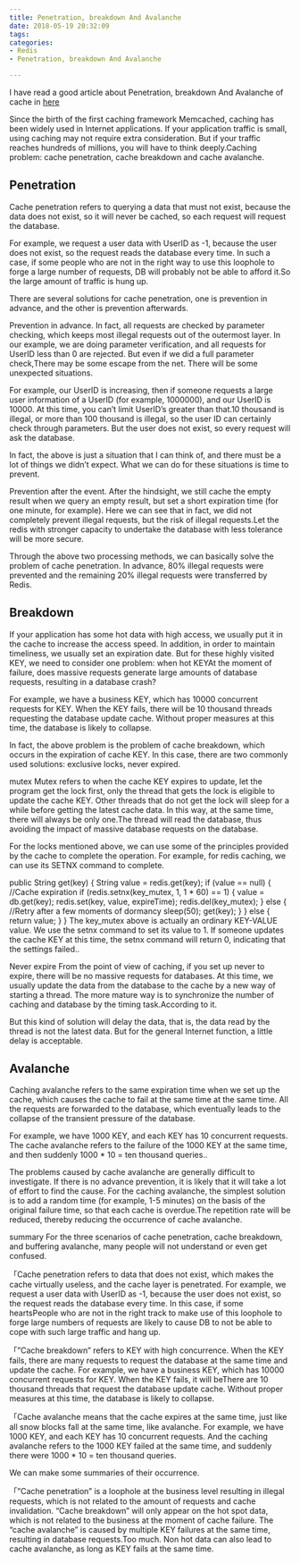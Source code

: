 ```yaml
---
title: Penetration, breakdown And Avalanche
date: 2018-05-19 20:32:09
tags:
categories:
- Redis
- Penetration, breakdown And Avalanche

---
```


I have read a good article about Penetration, breakdown And Avalanche of cache in [here](http://www.codeblogbt.com/archives/148143)

Since the birth of the first caching framework Memcached, caching has been widely used in Internet applications. If your application traffic is small, using caching may not require extra consideration. But if your traffic reaches hundreds of millions, you will have to think deeply.Caching problem: cache penetration, cache breakdown and cache avalanche.

## Penetration
Cache penetration refers to querying a data that must not exist, because the data does not exist, so it will never be cached, so each request will request the database.

For example, we request a user data with UserID as -1, because the user does not exist, so the request reads the database every time. In such a case, if some people who are not in the right way to use this loophole to forge a large number of requests, DB will probably not be able to afford it.So the large amount of traffic is hung up.

There are several solutions for cache penetration, one is prevention in advance, and the other is prevention afterwards.

Prevention in advance. In fact, all requests are checked by parameter checking, which keeps most illegal requests out of the outermost layer. In our example, we are doing parameter verification, and all requests for UserID less than 0 are rejected. But even if we did a full parameter check,There may be some escape from the net. There will be some unexpected situations.

For example, our UserID is increasing, then if someone requests a large user information of a UserID (for example, 1000000), and our UserID is 10000. At this time, you can’t limit UserID’s greater than that.10 thousand is illegal, or more than 100 thousand is illegal, so the user ID can certainly check through parameters. But the user does not exist, so every request will ask the database.

In fact, the above is just a situation that I can think of, and there must be a lot of things we didn’t expect. What we can do for these situations is time to prevent.

Prevention after the event. After the hindsight, we still cache the empty result when we query an empty result, but set a short expiration time (for one minute, for example). Here we can see that in fact, we did not completely prevent illegal requests, but the risk of illegal requests.Let the redis with stronger capacity to undertake the database with less tolerance will be more secure.

Through the above two processing methods, we can basically solve the problem of cache penetration. In advance, 80% illegal requests were prevented and the remaining 20% illegal requests were transferred by Redis.

## Breakdown
If your application has some hot data with high access, we usually put it in the cache to increase the access speed. In addition, in order to maintain timeliness, we usually set an expiration date. But for these highly visited KEY, we need to consider one problem: when hot KEYAt the moment of failure, does massive requests generate large amounts of database requests, resulting in a database crash?

For example, we have a business KEY, which has 10000 concurrent requests for KEY. When the KEY fails, there will be 10 thousand threads requesting the database update cache. Without proper measures at this time, the database is likely to collapse.

In fact, the above problem is the problem of cache breakdown, which occurs in the expiration of cache KEY. In this case, there are two commonly used solutions: exclusive locks, never expired.

mutex
Mutex refers to when the cache KEY expires to update, let the program get the lock first, only the thread that gets the lock is eligible to update the cache KEY. Other threads that do not get the lock will sleep for a while before getting the latest cache data. In this way, at the same time, there will always be only one.The thread will read the database, thus avoiding the impact of massive database requests on the database.

For the locks mentioned above, we can use some of the principles provided by the cache to complete the operation. For example, for redis caching, we can use its SETNX command to complete.

public String get(key) {
String value = redis.get(key);
if (value == null) { //Cache expiration
if (redis.setnx(key_mutex, 1, 1 * 60) == 1) {
value = db.get(key);
redis.set(key, value, expireTime);
redis.del(key_mutex);
} else {
//Retry after a few moments of dormancy
sleep(50);
get(key);
}
} else {
return value;
}
}
The key_mutex above is actually an ordinary KEY-VALUE value. We use the setnx command to set its value to 1. If someone updates the cache KEY at this time, the setnx command will return 0, indicating that the settings failed..

Never expire
From the point of view of caching, if you set up never to expire, there will be no massive requests for databases. At this time, we usually update the data from the database to the cache by a new way of starting a thread. The more mature way is to synchronize the number of caching and database by the timing task.According to it.

But this kind of solution will delay the data, that is, the data read by the thread is not the latest data. But for the general Internet function, a little delay is acceptable.

## Avalanche
Caching avalanche refers to the same expiration time when we set up the cache, which causes the cache to fail at the same time at the same time. All the requests are forwarded to the database, which eventually leads to the collapse of the transient pressure of the database.

For example, we have 1000 KEY, and each KEY has 10 concurrent requests. The cache avalanche refers to the failure of the 1000 KEY at the same time, and then suddenly 1000 * 10 = ten thousand queries..

The problems caused by cache avalanche are generally difficult to investigate. If there is no advance prevention, it is likely that it will take a lot of effort to find the cause. For the caching avalanche, the simplest solution is to add a random time (for example, 1-5 minutes) on the basis of the original failure time, so that each cache is overdue.The repetition rate will be reduced, thereby reducing the occurrence of cache avalanche.

summary
For the three scenarios of cache penetration, cache breakdown, and buffering avalanche, many people will not understand or even get confused.

「Cache penetration refers to data that does not exist, which makes the cache virtually useless, and the cache layer is penetrated. For example, we request a user data with UserID as -1, because the user does not exist, so the request reads the database every time. In this case, if some heartsPeople who are not in the right track to make use of this loophole to forge large numbers of requests are likely to cause DB to not be able to cope with such large traffic and hang up.

「”Cache breakdown” refers to KEY with high concurrence. When the KEY fails, there are many requests to request the database at the same time and update the cache. For example, we have a business KEY, which has 10000 concurrent requests for KEY. When the KEY fails, it will beThere are 10 thousand threads that request the database update cache. Without proper measures at this time, the database is likely to collapse.

「Cache avalanche means that the cache expires at the same time, just like all snow blocks fall at the same time, like avalanche. For example, we have 1000 KEY, and each KEY has 10 concurrent requests. And the caching avalanche refers to the 1000 KEY failed at the same time, and suddenly there were 1000 * 10 = ten thousand queries.

We can make some summaries of their occurrence.

「”Cache penetration” is a loophole at the business level resulting in illegal requests, which is not related to the amount of requests and cache invalidation. “Cache breakdown” will only appear on the hot spot data, which is not related to the business at the moment of cache failure. The “cache avalanche” is caused by multiple KEY failures at the same time, resulting in database requests.Too much. Non hot data can also lead to cache avalanche, as long as KEY fails at the same time.